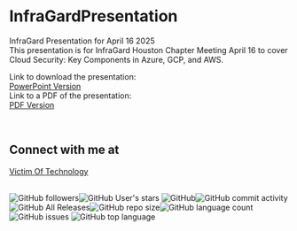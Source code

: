 # InfraGardPresentation

InfraGard Presentation for April 16 2025<BR />
This presentation is for InfraGard Houston Chapter Meeting April 16 to cover Cloud Security: Key Components in Azure, GCP, and AWS.<BR />

Link to download the presentation: <BR />
<A HREF="https://github.com/bvoris/InfraGardPresentation/raw/refs/heads/main/InfraGard%20April%20Chapter%20Meeting%20Cloud%20Security.pptx">PowerPoint Version<A /><BR />
Link to a PDF of the presentation: <BR />
<A HREF="https://github.com/bvoris/InfraGardPresentation/blob/main/InfraGard%20April%20Chapter%20Meeting%20Cloud%20Security.pdf">PDF Version<A /><BR />

<BR />

## Connect with me at
<A HREF="https://www.victimoftechnology.com">Victim Of Technology<A />
<BR /><BR />

<img alt="GitHub followers" src="https://img.shields.io/github/followers/bvoris?style=social"><img alt="GitHub User's stars" src="https://img.shields.io/github/stars/bvoris?style=social">
<img alt="GitHub" src="https://img.shields.io/github/license/bvoris/InfraGardPresentation"><img alt="GitHub commit activity" src="https://img.shields.io/github/commit-activity/m/bvoris/InfraGardPresentation"><img alt="GitHub All Releases" src="https://img.shields.io/github/downloads/bvoris/InfraGardPresentation/total"><img alt="GitHub repo size" src="https://img.shields.io/github/repo-size/bvoris/InfraGardPresentation"><img alt="GitHub language count" src="https://img.shields.io/github/languages/count/bvoris/InfraGardPresentation"><img alt="GitHub issues" src="https://img.shields.io/github/issues/bvoris/InfraGardPresentation">
<img alt="GitHub top language" src="https://img.shields.io/github/languages/top/bvoris/InfraGardPresentation">




